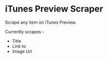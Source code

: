 # iTunes Preview Scraper

Scrape any item on iTunes Preview.

Currently scrapes - 
* Title
* Link to
* Image Url 